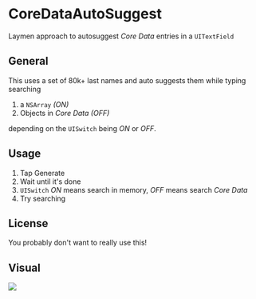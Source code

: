 CoreDataAutoSuggest
===================

Laymen approach to autosuggest _Core Data_ entries in a `UITextField`

## General

This uses a set of 80k+ last names and auto suggests them while typing searching 

1. a `NSArray` _(ON)_ 
1. Objects in _Core Data_ _(OFF)_

depending on the `UISwitch` being _ON_ or _OFF_.

## Usage

1. Tap Generate
1. Wait until it's done
1. `UISwitch` _ON_ means search in memory, _OFF_ means search _Core Data_ 
1. Try searching

## License

You probably don't want to really use this!

## Visual

![](https://github.com/dlinsin/CoreDataAutoSuggest/wiki/files/screen.png)
